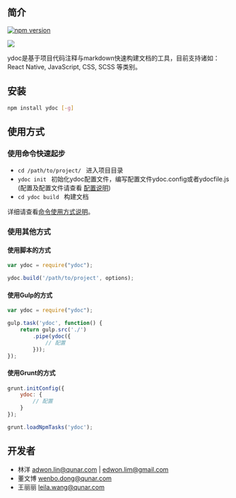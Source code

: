 ## 简介

[![npm version](https://badge.fury.io/js/ydoc.svg)](http://badge.fury.io/js/ydoc)

![](https://nodei.co/npm/ydoc.png?downloads=true&downloadRank=true&stars=true)

ydoc是基于项目代码注释与markdown快速构建文档的工具，目前支持诸如：React Native, JavaScript, CSS, SCSS 等类别。

## 安装

```bash
npm install ydoc [-g]
```

## 使用方式

### 使用命令快速起步

- ```cd /path/to/project/ ```  进入项目目录
- ```ydoc init ```  初始化ydoc配置文件，编写配置文件ydoc.config或者ydocfile.js (配置及配置文件请查看 [配置说明](./config.md))
- ```cd ydoc build ```  构建文档

详细请查看[命令使用方式说明](./usage.md)。

### 使用其他方式

#### 使用脚本的方式

```javascript
var ydoc = require("ydoc");

ydoc.build('/path/to/project', options);
```

#### 使用Gulp的方式

```javascript
var ydoc = require("ydoc");

gulp.task('ydoc', function() {
    return gulp.src('./')
        .pipe(ydoc({
            // 配置
        }));
});
```

#### 使用Grunt的方式

```javascript
grunt.initConfig({
    ydoc: {
        // 配置
    }
});

grunt.loadNpmTasks('ydoc');
```

## 开发者

* 林洋 <adwon.lin@qunar.com> | <edwon.lim@gmail.com>
* 董文博 <wenbo.dong@qunar.com>
* 王丽丽 <leila.wang@qunar.com>
